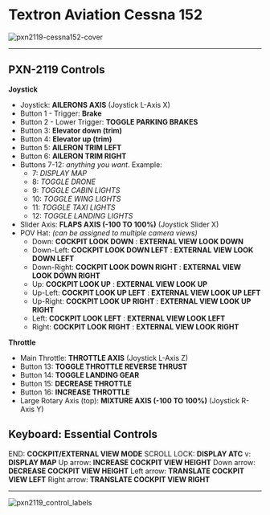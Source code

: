 # Textron Aviation Cessna 152

![pxn2119-cessna152-cover](https://user-images.githubusercontent.com/9207205/91654453-64512b80-eadb-11ea-95ed-77bf670c558c.jpg)

***

## PXN-2119 Controls

**Joystick**
- Joystick: **AILERONS AXIS** (Joystick L-Axis X)
- Button 1 - Trigger: **Brake**
- Button 2 - Lower Trigger: **TOGGLE PARKING BRAKES**
- Button 3: **Elevator down (trim)**
- Button 4: **Elevator up (trim)**
- Button 5: **AILERON TRIM LEFT**
- Button 6: **AILERON TRIM RIGHT**
- Buttons 7-12: _anything you want_. Example:
    - 7:  _DISPLAY MAP_
    - 8:  _TOGGLE DRONE_
    - 9:  _TOGGLE CABIN LIGHTS_
    - 10: _TOGGLE WING LIGHTS_
    - 11: _TOGGLE TAXI LIGHTS_
    - 12: _TOGGLE LANDING LIGHTS_
- Slider Axis: **FLAPS AXIS (-100 TO 100%)** (Joystick Slider X)
- POV Hat: _(can be assigned to multiple camera views)_
    - Down: **COCKPIT LOOK DOWN**
          : **EXTERNAL VIEW LOOK DOWN**
    - Down-Left: **COCKPIT LOOK DOWN LEFT**
               : **EXTERNAL VIEW LOOK DOWN LEFT**
    - Down-Right: **COCKPIT LOOK DOWN RIGHT**
                : **EXTERNAL VIEW LOOK DOWN RIGHT**
    - Up: **COCKPIT LOOK UP**
        : **EXTERNAL VIEW LOOK UP**
    - Up-Left: **COCKPIT LOOK UP LEFT**
             : **EXTERNAL VIEW LOOK UP LEFT**
    - Up-Right: **COCKPIT LOOK UP RIGHT**
              : **EXTERNAL VIEW LOOK UP RIGHT**
    - Left: **COCKPIT LOOK LEFT**
          : **EXTERNAL VIEW LOOK LEFT**
    - Right: **COCKPIT LOOK RIGHT**
           : **EXTERNAL VIEW LOOK RIGHT**

**Throttle**
- Main Throttle: **THROTTLE AXIS** (Joystick L-Axis Z)
- Button 13: **TOGGLE THROTTLE REVERSE THRUST**
- Button 14: **TOGGLE LANDING GEAR**
- Button 15: **DECREASE THROTTLE**
- Button 16: **INCREASE THROTTLE**
- Large Rotary Axis (top): **MIXTURE AXIS (-100 TO 100%)** (Joystick R-Axis Y)

## Keyboard: Essential Controls
END: **COCKPIT/EXTERNAL VIEW MODE**
SCROLL LOCK: **DISPLAY ATC**
v: **DISPLAY MAP**
Up arrow: **INCREASE COCKPIT VIEW HEIGHT**
Down arrow: **DECREASE COCKPIT VIEW HEIGHT**
Left arrow: **TRANSLATE COCKPIT VIEW LEFT**
Right arrow: **TRANSLATE COCKPIT VIEW RIGHT**

***

![pxn2119_control_labels](https://user-images.githubusercontent.com/9207205/91651736-d9643700-eac2-11ea-996f-206442c51563.jpg)